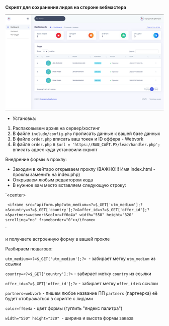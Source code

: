 **Скрипт для сохранения лидов на стороне вебмастера**

![alt text](screen1.png)

- Установка: 

1. Распаковывем архив на сервер/хостинг
2. В файле `include/config.php` прописать данные к вашей базе данных
3. В файле `order.php` вписать ваш токен и ID оффера - Webvork
4. В файле `order.php` в `$url = 'https://ВАШ_САЙТ.РУ/lead/handler.php';` вписать адрес куда установили скрипт

Внедрение формы в проклу: 

- Заходим в кейтаро открываем проклу (ВАЖНО!!! Имя index.html - проклы заменить на index.php)
- Открываем любым редактором кода
- В нужное вам место вставляем следующую строку: 

`\<center>

     <iframe src="apiform.php?utm_medium=<?=$_GET['utm_medium'];?>&country=<?=$_GET['country'];?>&offer_id=<?=$_GET['offer_id'];?>&partners=webvork&color=ff6e4a" width="550" height="320" scrolling="no" frameborder="0"></iframe>

</center>`

и получаете встроенную форму в вашей прокле

Разбираем пошагово: 

`utm_medium=<?=$_GET['utm_medium'];?> `- забирает метку `utm_medium` из ссылки

`country=<?=$_GET['country'];?>` - забирает метку `country` из ссылки

`offer_id=<?=$_GET['offer_id'];?>` - забирает метку `offer_id` из ссылки

`partners=webvork` - пишем любое название ПП `partners` (партнерка) её будет отображаться в скрипте с лидами

`color=ff6e4a` - цвет формы (гуглить "яндекс палитра")

`width="550" height="320" `- ширина и высота формы заказа

